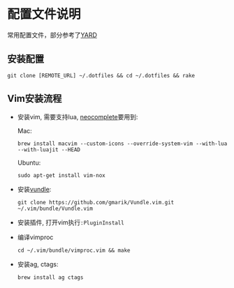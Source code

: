 配置文件说明
============

常用配置文件，部分参考了[YARD](https://github.com/skwp/dotfiles)

安装配置
--------

```
git clone [REMOTE_URL] ~/.dotfiles && cd ~/.dotfiles && rake
```

Vim安装流程
-----------

* 安装vim, 需要支持lua, [neocomplete](https://github.com/Shougo/neocomplete.vim)要用到:

  Mac:

  ```
  brew install macvim --custom-icons --override-system-vim --with-lua --with-luajit --HEAD
  ```

  Ubuntu:

  ```
  sudo apt-get install vim-nox
  ```

* 安装[vundle](https://github.com/gmarik/Vundle.vim):

  ```
  git clone https://github.com/gmarik/Vundle.vim.git ~/.vim/bundle/Vundle.vim
  ```

* 安装插件, 打开vim执行`:PluginInstall`

* 编译vimproc

  ```
  cd ~/.vim/bundle/vimproc.vim && make
  ```

* 安装ag, ctags:

  ```
  brew install ag ctags
  ```
